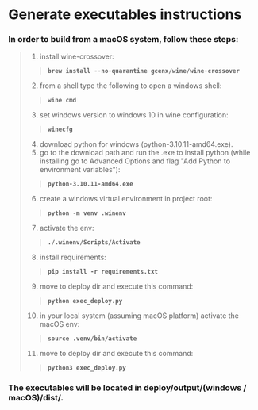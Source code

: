 # Generate executables instructions

### In order to build from a macOS system, follow these steps:

> 1. install wine-crossover:
> > **`brew install --no-quarantine gcenx/wine/wine-crossover`**
> 2. from a shell type the following to open a windows shell:
> > **`wine cmd`**
> 3. set windows version to windows 10 in wine configuration:
> > **`winecfg`**
> 4. download python for windows (python-3.10.11-amd64.exe).
> 5. go to the download path and run the .exe to install python (while installing go to Advanced Options and flag "Add
     Python to environment variables"):
> > **`python-3.10.11-amd64.exe`**
> 6. create a windows virtual environment in project root:
> > **`python -m venv .winenv`**
> 7. activate the env:
> > **`./.winenv/Scripts/Activate`**
> 8. install requirements:
> > **`pip install -r requirements.txt`**
> 9. move to deploy dir and execute this command:
> > **`python exec_deploy.py`**
> 10. in your local system (assuming macOS platform) activate the macOS env:
> > **`source .venv/bin/activate`**
> 11. move to deploy dir and execute this command:
> > **`python3 exec_deploy.py`**

### The executables will be located in deploy/output/(windows / macOS)/dist/.
